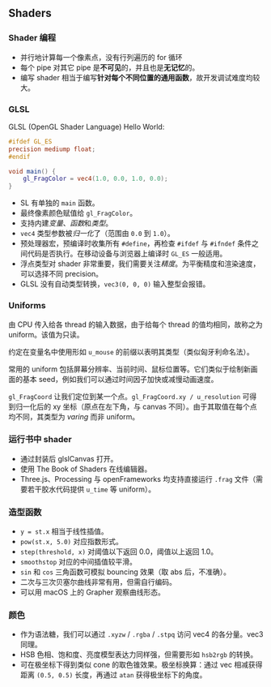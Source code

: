 ## Shaders

### Shader 编程
* 并行地计算每一个像素点，没有行列遍历的 for 循环
* 每个 pipe 对其它 pipe 是**不可见**的，并且也是**无记忆**的。
* 编写 shader 相当于编写**针对每个不同位置的通用函数**，故开发调试难度均较大。

### GLSL

GLSL (OpenGL Shader Language) Hello World:

``` glsl
#ifdef GL_ES
precision mediump float;
#endif

void main() {
    gl_FragColor = vec4(1.0, 0.0, 1.0, 0.0);
}
```

* SL 有单独的 `main` 函数。
* 最终像素颜色赋值给 `gl_FragColor`。
* 支持内建*变量*、*函数*和*类型*。
* `vec4` 类型参数被*归一化*了（范围由 `0.0` 到 `1.0`）。
* 预处理器宏，预编译时收集所有 `#define`，再检查 `#ifdef` 与 `#ifndef` 条件之间代码是否执行。在移动设备与浏览器上编译时 `GL_ES` 一般适用。
* 浮点类型对 shader 非常重要，我们需要关注*精度*。为平衡精度和渲染速度，可以选择不同 precision。
* GLSL 没有自动类型转换，`vec3(0, 0, 0)` 输入整型会报错。

### Uniforms
由 CPU 传入给各 thread 的输入数据，由于给每个 thread 的值均相同，故称之为 uniform。该值为只读。

约定在变量名中使用形如 `u_mouse` 的前缀以表明其类型（类似匈牙利命名法）。

常用的 uniform 包括屏幕分辨率、当前时间、鼠标位置等。它们类似于绘制新画面的基本 seed，例如我们可以通过时间因子加快或减慢动画速度。

`gl_FragCoord` 让我们定位到某一个点。`gl_FragCoord.xy / u_resolution` 可得到归一化后的 xy 坐标（原点在左下角，与 canvas 不同）。由于其取值在每个点均不同，其类型为 *varing* 而非 uniform。

### 运行书中 shader
* 通过封装后 glslCanvas 打开。
* 使用 The Book of Shaders 在线编辑器。
* Three.js、Processing 与 openFrameworks 均支持直接运行 `.frag` 文件（需要若干胶水代码提供 `u_time` 等 uniform）。

### 造型函数
* `y = st.x` 相当于线性插值。
* `pow(st.x, 5.0)` 对应指数形式。
* `step(threshold, x)` 对阈值以下返回 0.0，阈值以上返回 1.0。
* `smoothstop` 对应的中间插值较平滑。
* `sin` 和 `cos` 三角函数可模拟 bouncing 效果（取 abs 后，不准确）。
* 二次与三次贝塞尔曲线非常有用，但需自行编码。
* 可以用 macOS 上的 Grapher 观察曲线形态。

### 颜色
* 作为语法糖，我们可以通过 `.xyzw` / `.rgba` / `.stpq` 访问 vec4 的各分量。vec3 同理。
* HSB 色相、饱和度、亮度模型表达力同样强，但需要形如 `hsb2rgb` 的转换。
* 可在极坐标下得到类似 cone 的取色锥效果。极坐标换算：通过 vec 相减获得距离 `(0.5, 0.5)` 长度，再通过 `atan` 获得极坐标下的角度。
